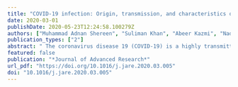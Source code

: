 ```yaml
---
title: "COVID-19 infection: Origin, transmission, and characteristics of human coronaviruses"
date: 2020-03-01
publishDate: 2020-05-23T12:24:58.100279Z
authors: ["Muhammad Adnan Shereen", "Suliman Khan", "Abeer Kazmi", "Nadia Bashir", "Rabeea Siddique"]
publication_types: ["2"]
abstract: " The coronavirus disease 19 (COVID-19) is a highly transmittable and pathogenic viral infection caused by severe acute respiratory syndrome coronavirus 2 (SARS-CoV-2), which emerged in Wuhan, China and spread around the world. Genomic analysis revealed that SARS-CoV-2 is phylogenetically related to severe acute respiratory syndrome-like (SARS-like) bat viruses, therefore bats could be the possible primary reservoir. The intermediate source of origin and transfer to humans is not known, however, the rapid human to human transfer has been confirmed widely. There is no clinically approved antiviral drug or vaccine available to be used against COVID-19. However, few broad-spectrum antiviral drugs have been evaluated against COVID-19 in clinical trials, resulted in clinical recovery. In the current review, we summarize and comparatively analyze the emergence and pathogenicity of COVID-19 infection and previous human coronaviruses severe acute respiratory syndrome coronavirus (SARS-CoV) and middle east respiratory syndrome coronavirus (MERS-CoV). We also discuss the approaches for developing effective vaccines and therapeutic combinations to cope with this viral outbreak. "
featured: false
publication: "*Journal of Advanced Research*"
url_pdf: "https://doi.org/10.1016/j.jare.2020.03.005"
doi: "10.1016/j.jare.2020.03.005"
---
```


